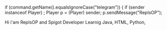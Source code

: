 if (command.getName().equalsIgnoreCase("telegram")) {
    if (sender instanceof Player) ;
              Player p = (Player) sender;
              p.sendMessage("RepIsOP");
              

Hi i'am RepIsOP and Spigot Developer
Learnig Java, HTML, Python,
